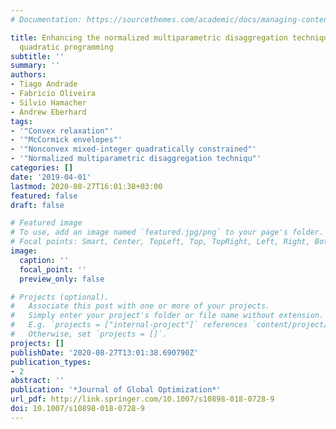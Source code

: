 ```yaml
---
# Documentation: https://sourcethemes.com/academic/docs/managing-content/

title: Enhancing the normalized multiparametric disaggregation technique for mixed-integer
  quadratic programming
subtitle: ''
summary: ''
authors:
- Tiago Andrade
- Fabricio Oliveira
- Silvio Hamacher
- Andrew Eberhard
tags:
- '"Convex relaxation"'
- '"McCormick envelopes"'
- '"Nonconvex mixed-integer quadratically constrained"'
- '"Normalized multiparametric disaggregation techniqu"'
categories: []
date: '2019-04-01'
lastmod: 2020-08-27T16:01:38+03:00
featured: false
draft: false

# Featured image
# To use, add an image named `featured.jpg/png` to your page's folder.
# Focal points: Smart, Center, TopLeft, Top, TopRight, Left, Right, BottomLeft, Bottom, BottomRight.
image:
  caption: ''
  focal_point: ''
  preview_only: false

# Projects (optional).
#   Associate this post with one or more of your projects.
#   Simply enter your project's folder or file name without extension.
#   E.g. `projects = ["internal-project"]` references `content/project/deep-learning/index.md`.
#   Otherwise, set `projects = []`.
projects: []
publishDate: '2020-08-27T13:01:38.690790Z'
publication_types:
- 2
abstract: ''
publication: '*Journal of Global Optimization*'
url_pdf: http://link.springer.com/10.1007/s10898-018-0728-9
doi: 10.1007/s10898-018-0728-9
---
```

